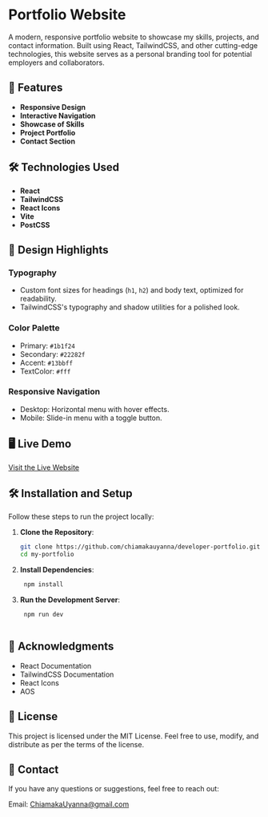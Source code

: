 # Portfolio Website

A modern, responsive portfolio website to showcase my skills, projects, and contact information. Built using React, TailwindCSS, and other cutting-edge technologies, this website serves as a personal branding tool for potential employers and collaborators.



## 🚀 Features

- **Responsive Design**
- **Interactive Navigation**
- **Showcase of Skills**
- **Project Portfolio**
- **Contact Section**



## 🛠️ Technologies Used

- **React**
- **TailwindCSS**
- **React Icons**
- **Vite**
- **PostCSS**



## 🎨 Design Highlights

### Typography
- Custom font sizes for headings (`h1`, `h2`) and body text, optimized for readability.
- TailwindCSS's typography and shadow utilities for a polished look.

### Color Palette
- Primary: `#1b1f24` 
- Secondary: `#22282f` 
- Accent: `#13bbff` 
- TextColor: `#fff` 

### Responsive Navigation
- Desktop: Horizontal menu with hover effects.
- Mobile: Slide-in menu with a toggle button.



## 🖥️ Live Demo

[Visit the Live Website](https://my-portfolio-five-gold-11.vercel.app/)  



## 🛠️ Installation and Setup

Follow these steps to run the project locally:

1. **Clone the Repository**:

   ```bash
   git clone https://github.com/chiamakauyanna/developer-portfolio.git
   cd my-portfolio
   
2. **Install Dependencies**:

   ```bash 
    npm install

3. **Run the Development Server**:

   ```bash
    npm run dev



## 🙌 Acknowledgments

- React Documentation
- TailwindCSS Documentation
- React Icons
- AOS



## 📝 License
This project is licensed under the MIT License.
Feel free to use, modify, and distribute as per the terms of the license.



## 📧 Contact
If you have any questions or suggestions, feel free to reach out:

Email: ChiamakaUyanna@gmail.com
